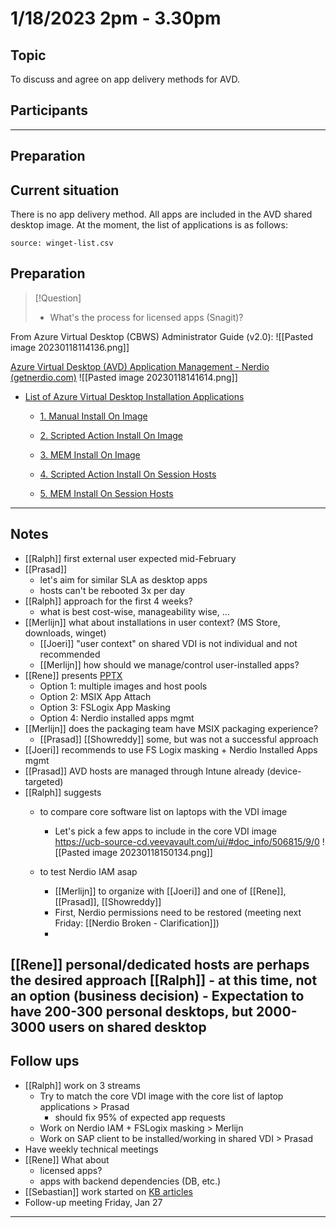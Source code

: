 # 1/18/2023 2pm - 3.30pm

## Topic
To discuss and agree on app delivery methods for AVD.
 
## Participants 
 
  
 
---- 
 
## Preparation 
 
## Current situation
There is no app delivery method. All apps are included in the AVD shared desktop image. At the moment, the list of applications is as follows:

```csvtable
source: winget-list.csv
```



## Preparation
>[!Question]
>- What's the process for licensed apps (Snagit)?

From Azure Virtual Desktop (CBWS) Administrator Guide (v2.0):
![[Pasted image 20230118114136.png]]  

[Azure Virtual Desktop (AVD) Application Management - Nerdio (getnerdio.com)](https://getnerdio.com/academy/all-about-application-management-in-azure-virtual-desktop-avd/)
![[Pasted image 20230118141614.png]]

-   [List of Azure Virtual Desktop Installation Applications](https://getnerdio.com/academy/all-about-application-management-in-azure-virtual-desktop-avd/#h-list-of-azure-virtual-desktop-installation-applications)
    
    -   [1. Manual Install On Image](https://getnerdio.com/academy/all-about-application-management-in-azure-virtual-desktop-avd/#elementor-toc__heading-anchor-2) 
        
    -   [2. Scripted Action Install On Image](https://getnerdio.com/academy/all-about-application-management-in-azure-virtual-desktop-avd/#elementor-toc__heading-anchor-3) 
        
    -   [3. MEM Install On Image](https://getnerdio.com/academy/all-about-application-management-in-azure-virtual-desktop-avd/#elementor-toc__heading-anchor-4) 
        
    -   [4. Scripted Action Install On Session Hosts](https://getnerdio.com/academy/all-about-application-management-in-azure-virtual-desktop-avd/#elementor-toc__heading-anchor-5) 
        
    -   [5. MEM Install On Session Hosts](https://getnerdio.com/academy/all-about-application-management-in-azure-virtual-desktop-avd/#elementor-toc__heading-anchor-6)
 
---- 
 
## Notes 
 
- [[Ralph]] first external user expected mid-February
- [[Prasad]] 
	- let's aim for similar SLA as desktop apps
	- hosts can't be rebooted 3x per day
- [[Ralph]] approach for the first 4 weeks?
	- what is best cost-wise, manageability wise, ...
- [[Merlijn]] what about installations in user context? (MS Store, downloads, winget)
	- [[Joeri]] "user context" on shared VDI is not individual and not recommended
	- [[Merlijn]] how should we manage/control user-installed apps?
 - [[Rene]] presents [PPTX](https://ucb.sharepoint.com/:p:/r/teams/Project_Desktop_as_a_Service/Shared%20Documents/General/DAAS-Application%20Management%20v1.0F.pptx?d=w3bd4c8c3e5ce4ab5b631e34ab3602dfe&csf=1&web=1&e=BDmbt9)
	 - Option 1: multiple images and host pools
	 - Option 2: MSIX App Attach
	 - Option 3: FSLogix App Masking
	 - Option 4: Nerdio installed apps mgmt
 - [[Merlijn]] does the packaging team have MSIX packaging experience?
	 - [[Prasad]] [[Showreddy]] some, but was not a successful approach
 - [[Joeri]] recommends to use FS Logix masking + Nerdio Installed Apps mgmt
 - [[Prasad]] AVD hosts are managed through Intune already (device-targeted)
 - [[Ralph]] suggests
	 - to compare core software list on laptops with the VDI image
		 - Let's pick a few apps to include in the core VDI image
		   https://ucb-source-cd.veevavault.com/ui/#doc_info/506815/9/0		   ![[Pasted image 20230118150134.png]]
		   
	 - to test Nerdio IAM asap
		 - [[Merlijn]] to organize with [[Joeri]] and one of [[Rene]], [[Prasad]], [[Showreddy]]
		 - First, Nerdio permissions need to be restored (meeting next Friday: [[Nerdio Broken - Clarification]])
		 -
[[Rene]] personal/dedicated hosts are perhaps the desired approach
	[[Ralph]]
	- at this time, not an option (business decision)
	- Expectation to have 200-300 personal desktops, but 2000-3000 users on shared desktop
---- 
 
## Follow ups 
 
  - [[Ralph]] work on 3 streams
	  - Try to match the core VDI image with the core list of laptop applications > Prasad
		  - should fix 95% of expected app requests
	  - Work on Nerdio IAM + FSLogix masking > Merlijn 
	  - Work on SAP client to be installed/working in shared VDI > Prasad
 - Have weekly technical meetings
 - [[Rene]] What about
	 - licensed apps?
	 - apps with backend dependencies (DB, etc.)
 - [[Sebastian]] work started on [KB articles](https://teams.microsoft.com/l/entity/26bc2873-6023-480c-a11b-76b66605ce8c/_djb2_msteams_prefix_1128389639?context=%7B%22subEntityId%22%3Anull%2C%22channelId%22%3A%2219%3A690a3f3f99e849c0883d7a16e99fcfe1%40thread.tacv2%22%7D&groupId=466563d9-9ebf-46ec-abcd-35ec0b480c03&tenantId=237582ad-3eab-4d44-8688-06ca9f2e613b&allowXTenantAccess=false)
 - Follow-up meeting Friday, Jan 27
---- 
 
 